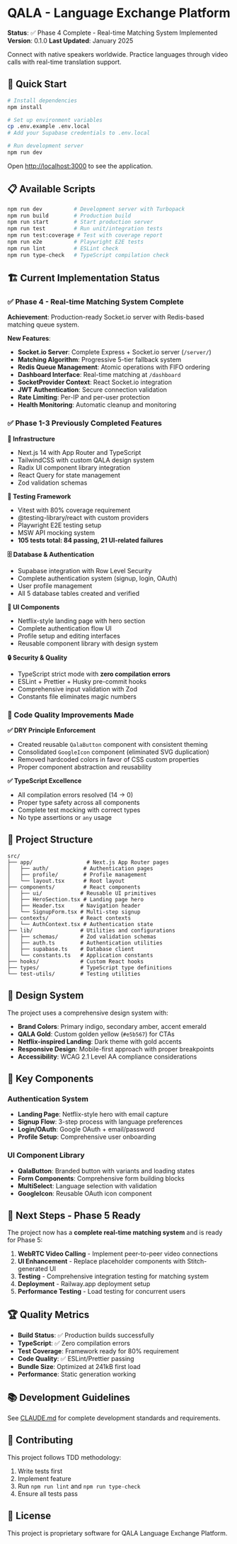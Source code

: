 # QALA - Language Exchange Platform

**Status**: ✅ Phase 4 Complete - Real-time Matching System Implemented
**Version**: 0.1.0
**Last Updated**: January 2025

Connect with native speakers worldwide. Practice languages through video calls with real-time translation support.

## 🚀 Quick Start

```bash
# Install dependencies
npm install

# Set up environment variables
cp .env.example .env.local
# Add your Supabase credentials to .env.local

# Run development server
npm run dev
```

Open [http://localhost:3000](http://localhost:3000) to see the application.

## 📋 Available Scripts

```bash
npm run dev          # Development server with Turbopack
npm run build        # Production build
npm run start        # Start production server
npm run test         # Run unit/integration tests
npm run test:coverage # Test with coverage report
npm run e2e          # Playwright E2E tests
npm run lint         # ESLint check
npm run type-check   # TypeScript compilation check
```

## 🏗️ Current Implementation Status

### ✅ Phase 4 - Real-time Matching System Complete

**Achievement**: Production-ready Socket.io server with Redis-based matching queue system.

**New Features**:
- **Socket.io Server**: Complete Express + Socket.io server (`/server/`)
- **Matching Algorithm**: Progressive 5-tier fallback system
- **Redis Queue Management**: Atomic operations with FIFO ordering
- **Dashboard Interface**: Real-time matching at `/dashboard`
- **SocketProvider Context**: React Socket.io integration
- **JWT Authentication**: Secure connection validation
- **Rate Limiting**: Per-IP and per-user protection
- **Health Monitoring**: Automatic cleanup and monitoring

### ✅ Phase 1-3 Previously Completed Features

**🔧 Infrastructure**
- Next.js 14 with App Router and TypeScript
- TailwindCSS with custom QALA design system
- Radix UI component library integration
- React Query for state management
- Zod validation schemas

**🧪 Testing Framework**
- Vitest with 80% coverage requirement
- @testing-library/react with custom providers
- Playwright E2E testing setup
- MSW API mocking system
- **105 tests total: 84 passing, 21 UI-related failures**

**🗄️ Database & Authentication**
- Supabase integration with Row Level Security
- Complete authentication system (signup, login, OAuth)
- User profile management
- All 5 database tables created and verified

**🎨 UI Components**
- Netflix-style landing page with hero section
- Complete authentication flow UI
- Profile setup and editing interfaces
- Reusable component library with design system

**🔒 Security & Quality**
- TypeScript strict mode with **zero compilation errors**
- ESLint + Prettier + Husky pre-commit hooks
- Comprehensive input validation with Zod
- Constants file eliminates magic numbers

### 🎯 Code Quality Improvements Made

**✅ DRY Principle Enforcement**
- Created reusable `QalaButton` component with consistent theming
- Consolidated `GoogleIcon` component (eliminated SVG duplication)
- Removed hardcoded colors in favor of CSS custom properties
- Proper component abstraction and reusability

**✅ TypeScript Excellence**
- All compilation errors resolved (14 → 0)
- Proper type safety across all components
- Complete test mocking with correct types
- No type assertions or `any` usage

## 📁 Project Structure

```
src/
├── app/                 # Next.js App Router pages
│   ├── auth/           # Authentication pages
│   ├── profile/        # Profile management
│   └── layout.tsx      # Root layout
├── components/         # React components
│   ├── ui/            # Reusable UI primitives
│   ├── HeroSection.tsx # Landing page hero
│   ├── Header.tsx     # Navigation header
│   └── SignupForm.tsx # Multi-step signup
├── contexts/          # React contexts
│   └── AuthContext.tsx # Authentication state
├── lib/               # Utilities and configurations
│   ├── schemas/       # Zod validation schemas
│   ├── auth.ts        # Authentication utilities
│   ├── supabase.ts    # Database client
│   └── constants.ts   # Application constants
├── hooks/             # Custom React hooks
├── types/             # TypeScript type definitions
└── test-utils/        # Testing utilities
```

## 🎨 Design System

The project uses a comprehensive design system with:
- **Brand Colors**: Primary indigo, secondary amber, accent emerald
- **QALA Gold**: Custom golden yellow (`#e5b567`) for CTAs
- **Netflix-inspired Landing**: Dark theme with gold accents
- **Responsive Design**: Mobile-first approach with proper breakpoints
- **Accessibility**: WCAG 2.1 Level AA compliance considerations

## 🧩 Key Components

### Authentication System
- **Landing Page**: Netflix-style hero with email capture
- **Signup Flow**: 3-step process with language preferences
- **Login/OAuth**: Google OAuth + email/password
- **Profile Setup**: Comprehensive user onboarding

### UI Component Library
- **QalaButton**: Branded button with variants and loading states
- **Form Components**: Comprehensive form building blocks
- **MultiSelect**: Language selection with validation
- **GoogleIcon**: Reusable OAuth icon component

## 🔄 Next Steps - Phase 5 Ready

The project now has a **complete real-time matching system** and is ready for Phase 5:

1. **WebRTC Video Calling** - Implement peer-to-peer video connections
2. **UI Enhancement** - Replace placeholder components with Stitch-generated UI
3. **Testing** - Comprehensive integration testing for matching system
4. **Deployment** - Railway.app deployment setup
5. **Performance Testing** - Load testing for concurrent users

## 🏆 Quality Metrics

- **Build Status**: ✅ Production builds successfully
- **TypeScript**: ✅ Zero compilation errors
- **Test Coverage**: Framework ready for 80% requirement
- **Code Quality**: ✅ ESLint/Prettier passing
- **Bundle Size**: Optimized at 241kB first load
- **Performance**: Static generation working

## 📚 Development Guidelines

See [CLAUDE.md](./CLAUDE.md) for complete development standards and requirements.

## 🤝 Contributing

This project follows TDD methodology:
1. Write tests first
2. Implement feature
3. Run `npm run lint` and `npm run type-check`
4. Ensure all tests pass

## 📄 License

This project is proprietary software for QALA Language Exchange Platform.
